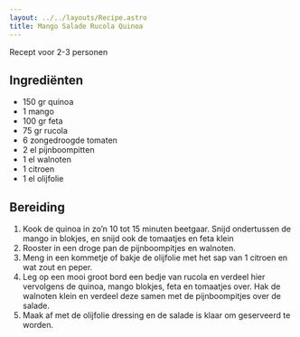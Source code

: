 ```yaml
---
layout: ../../layouts/Recipe.astro
title: Mango Salade Rucola Quinoa
---
```



R﻿ecept voor 2-3 personen

## Ingrediënten

* 1﻿50 gr quinoa
* 1﻿ mango
* 1﻿00 gr feta
* 7﻿5 gr rucola
* 6﻿ zongedroogde tomaten
* 2﻿ el pijnboompitten
* 1﻿ el walnoten
* 1﻿ citroen
* 1﻿ el olijfolie

## Bereiding

1. Kook de quinoa in zo’n 10 tot 15 minuten beetgaar. Snijd ondertussen de mango in blokjes, en snijd ook de tomaatjes en feta klein
2. Rooster in een droge pan de pijnboompitjes en walnoten.
3. Meng in een kommetje of bakje de olijfolie met het sap van 1 citroen en wat zout en peper.
4. Leg op een mooi groot bord een bedje van rucola en verdeel hier vervolgens de quinoa, mango blokjes, feta en tomaatjes over. Hak de walnoten klein en verdeel deze samen met de pijnboompitjes over de salade.
5. Maak af met de olijfolie dressing en de salade is klaar om geserveerd te worden.